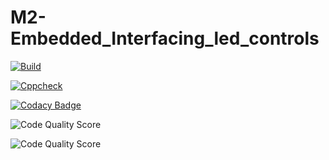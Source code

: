 # M2-Embedded_Interfacing_led_controls


[![Build](https://github.com/RAshwin990/M2-Embedded_LED_Controls/actions/workflows/compile.yml/badge.svg)](https://github.com/RAshwin990/M2-Embedded_LED_Controls/actions/workflows/compile.yml)

[![Cppcheck](https://github.com/RAshwin990/M2-Embedded_LED_Controls/actions/workflows/cppcheck.yml/badge.svg)](https://github.com/RAshwin990/M2-Embedded_LED_Controls/actions/workflows/cppcheck.yml)

[![Codacy Badge](https://app.codacy.com/project/badge/Grade/11e2ead06c3445ae92c41146ff5290f9)](https://www.codacy.com/gh/RAshwin990/M2-Embedded_LED_Controls/dashboard?utm_source=github.com&amp;utm_medium=referral&amp;utm_content=RAshwin990/M2-Embedded_LED_Controls&amp;utm_campaign=Badge_Grade)

![Code Quality Score](https://api.codiga.io/project/30174/score/svg)

![Code Quality Score](https://api.codiga.io/project/30174/status/svg)
